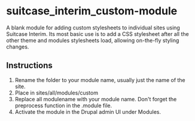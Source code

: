 # suitcase_interim_custom-module
A blank module for adding custom stylesheets to individual sites using Suitcase Interim. Its most basic use is to add a CSS stylesheet after all the other theme and modules stylesheets load, allowing on-the-fly styling changes.

## Instructions

1. Rename the folder to your module name, usually just the name of the site.
2. Place in sites/all/modules/custom
3. Replace all modulename with your module name. Don't forget the preprocess function in the .module file.
4. Activate the module in the Drupal admin UI under Modules.
